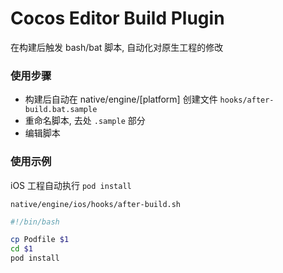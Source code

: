 
# Cocos Editor Build Plugin 

在构建后触发 bash/bat 脚本, 自动化对原生工程的修改

### 使用步骤

- 构建后自动在 native/engine/[platform] 创建文件 `hooks/after-build.bat.sample`
- 重命名脚本, 去处 `.sample` 部分
- 编辑脚本

### 使用示例

iOS 工程自动执行 `pod install`

`native/engine/ios/hooks/after-build.sh`
```bash
#!/bin/bash

cp Podfile $1
cd $1
pod install
```
